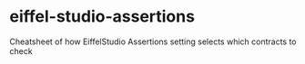 # eiffel-studio-assertions
Cheatsheet of how EiffelStudio Assertions setting selects which contracts to check
